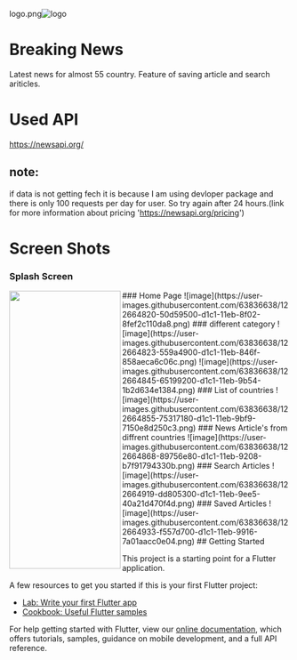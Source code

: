 
logo.png![logo](https://user-images.githubusercontent.com/63836638/122662730-e3226c80-d1b2-11eb-815e-f4ed09ad77ea.png)
# Breaking News
Latest news for almost 55 country. Feature of saving article and search ariticles.<br/>
# Used API
https://newsapi.org/

## note:
if data is not getting fech it is because  I am using devloper package and there is only 100 requests per day for user. So try again after 24 hours.(link for more information about pricing 'https://newsapi.org/pricing') 
# Screen Shots
### Splash Screen
<img src="https://user-images.githubusercontent.com/63836638/122664807-326f9980-d1c1-11eb-994e-c146a05705da.png" align="left" height="500" width="200" >
### Home Page
![image](https://user-images.githubusercontent.com/63836638/122664820-50d59500-d1c1-11eb-8f02-8fef2c110da8.png)
### different  category 
![image](https://user-images.githubusercontent.com/63836638/122664823-559a4900-d1c1-11eb-846f-858aeca6c06c.png)
![image](https://user-images.githubusercontent.com/63836638/122664845-65199200-d1c1-11eb-9b54-1b2d634e1384.png)
### List of countries
![image](https://user-images.githubusercontent.com/63836638/122664855-75317180-d1c1-11eb-9bf9-7150e8d250c3.png)
### News Article's from diffrent countries
![image](https://user-images.githubusercontent.com/63836638/122664868-89756e80-d1c1-11eb-9208-b7f91794330b.png)
### Search Articles
![image](https://user-images.githubusercontent.com/63836638/122664919-dd805300-d1c1-11eb-9ee5-40a21d470f4d.png)
### Saved Articles
![image](https://user-images.githubusercontent.com/63836638/122664933-f557d700-d1c1-11eb-9916-7a01aacc0e04.png)
## Getting Started

This project is a starting point for a Flutter application.

A few resources to get you started if this is your first Flutter project:

- [Lab: Write your first Flutter app](https://flutter.dev/docs/get-started/codelab)
- [Cookbook: Useful Flutter samples](https://flutter.dev/docs/cookbook)

For help getting started with Flutter, view our
[online documentation](https://flutter.dev/docs), which offers tutorials,
samples, guidance on mobile development, and a full API reference.

